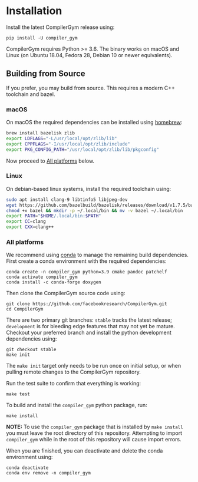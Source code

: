 # Installation

Install the latest CompilerGym release using:

    pip install -U compiler_gym

CompilerGym requires Python >= 3.6. The binary works on macOS and Linux (on
Ubuntu 18.04, Fedora 28, Debian 10 or newer equivalents).

## Building from Source

If you prefer, you may build from source. This requires a modern C++ toolchain
and bazel.

### macOS

On macOS the required dependencies can be installed using
[homebrew](https://docs.brew.sh/Installation):

```sh
brew install bazelisk zlib
export LDFLAGS="-L/usr/local/opt/zlib/lib"
export CPPFLAGS="-I/usr/local/opt/zlib/include"
export PKG_CONFIG_PATH="/usr/local/opt/zlib/lib/pkgconfig"
```

Now proceed to [All platforms](#all-platforms) below.

### Linux

On debian-based linux systems, install the required toolchain using:

```sh
sudo apt install clang-9 libtinfo5 libjpeg-dev
wget https://github.com/bazelbuild/bazelisk/releases/download/v1.7.5/bazelisk-linux-amd64 -O bazel
chmod +x bazel && mkdir -p ~/.local/bin && mv -v bazel ~/.local/bin
export PATH="$HOME/.local/bin:$PATH"
export CC=clang
export CXX=clang++
```

### All platforms

We recommend using
[conda](https://docs.conda.io/projects/conda/en/latest/user-guide/install/)
to manage the remaining build dependencies. First create a conda environment
with the required dependencies:

    conda create -n compiler_gym python=3.9 cmake pandoc patchelf
    conda activate compiler_gym
    conda install -c conda-forge doxygen

Then clone the CompilerGym source code using:

    git clone https://github.com/facebookresearch/CompilerGym.git
    cd CompilerGym

There are two primary git branches: `stable` tracks the latest release;
`development` is for bleeding edge features that may not yet be mature. Checkout
your preferred branch and install the python development dependencies using:

    git checkout stable
    make init

The `make init` target only needs to be run once on initial setup, or when
pulling remote changes to the CompilerGym repository.

Run the test suite to confirm that everything is working:

    make test

To build and install the `compiler_gym` python package, run:

    make install

**NOTE:** To use the `compiler_gym` package that is installed by `make install`
you must leave the root directory of this repository. Attempting to import
`compiler_gym` while in the root of this repository will cause import errors.

When you are finished, you can deactivate and delete the conda
environment using:

    conda deactivate
    conda env remove -n compiler_gym
